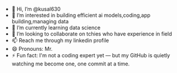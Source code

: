 - 👋 Hi, I’m @kusal630
- 👀 I’m interested in building efficient ai models,coding,app building,managing data
- 🌱 I’m currently learning data science
- 💞️ I’m looking to collaborate on tchies who have experience in field
- 📫 Reach me through my linkedin profile
- 😄 Pronouns: Mr.
- ⚡ Fun fact: I'm not a coding expert yet — but my GitHub is quietly watching me become one, one commit at a time.

<!---
kusal630/kusal630 is a ✨ special ✨ repository because its `README.md` (this file) appears on your GitHub profile.
You can click the Preview link to take a look at your changes.
--->
